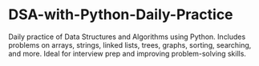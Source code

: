 # DSA-with-Python-Daily-Practice
Daily practice of Data Structures and Algorithms using Python. Includes problems on arrays, strings, linked lists, trees, graphs, sorting, searching, and more. Ideal for interview prep and improving problem-solving skills.
